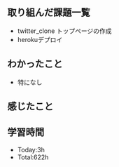 ## 取り組んだ課題一覧
- twitter_clone トップページの作成
- herokuデプロイ
## わかったこと
- 特になし
## 感じたこと

## 学習時間
- Today:3h
- Total:622h
